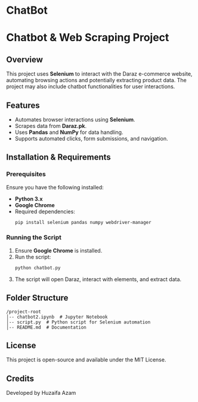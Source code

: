 # ChatBot
# Chatbot & Web Scraping Project

## Overview
This project uses **Selenium** to interact with the Daraz e-commerce website, automating browsing actions and potentially extracting product data. The project may also include chatbot functionalities for user interactions.

## Features
- Automates browser interactions using **Selenium**.
- Scrapes data from **Daraz.pk**.
- Uses **Pandas** and **NumPy** for data handling.
- Supports automated clicks, form submissions, and navigation.

## Installation & Requirements
### Prerequisites
Ensure you have the following installed:
- **Python 3.x**
- **Google Chrome**
- Required dependencies:
  ```sh
  pip install selenium pandas numpy webdriver-manager
  ```

### Running the Script
1. Ensure **Google Chrome** is installed.
2. Run the script:
   ```sh
   python chatbot.py
   ```
3. The script will open Daraz, interact with elements, and extract data.

## Folder Structure
```
/project-root
│-- chatbot2.ipynb  # Jupyter Notebook
│-- script.py  # Python script for Selenium automation
│-- README.md  # Documentation
```

## License
This project is open-source and available under the MIT License.

## Credits
Developed by Huzaifa Azam

